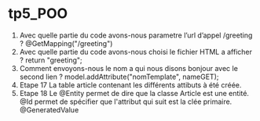 # tp5_POO
1. Avec quelle partie du code avons-nous parametre l’url d’appel /greeting ?
	@GetMapping("/greeting")
2. Avec quelle partie du code avons-nous choisi le fichier HTML a afficher ?
	return "greeting";
3. Comment envoyons-nous le nom a qui nous disons bonjour avec le second lien ?
	 model.addAttribute("nomTemplate", nameGET);
4. Etape 17
	La table article contenant les différents attibuts à été créée.
5. Etape 18
	Le @Entity permet de dire que la classe Article est une entité.
	@Id permet de spécifier que l'attribut qui suit est la clée primaire.
	@GeneratedValue  
